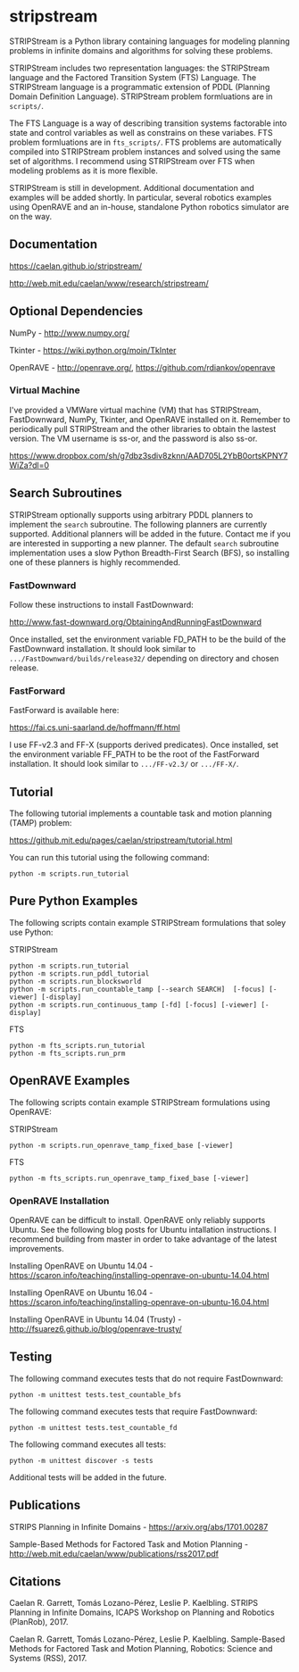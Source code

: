 # stripstream

STRIPStream is a Python library containing languages for modeling planning problems in infinite domains and algorithms for solving these problems. 

STRIPStream includes two representation languages: the STRIPStream language and the Factored Transition System (FTS) Language. The STRIPStream language is a programmatic extension of PDDL (Planning Domain Definition Language). STRIPStream problem formluations are in ```scripts/```. 

The FTS Language is a way of describing transition systems factorable into state and control variables as well as constrains on these variabes. FTS problem formluations are in ```fts_scripts/```. FTS problems are automatically compiled into STRIPStream problem instances and solved using the same set of algorithms. I recommend using STRIPStream over FTS when modeling problems as it is more flexible. 

STRIPStream is still in development. Additional documentation and examples will be added shortly. In particular, several robotics examples using OpenRAVE and an in-house, standalone Python robotics simulator are on the way.

## Documentation

https://caelan.github.io/stripstream/

http://web.mit.edu/caelan/www/research/stripstream/

## Optional Dependencies

NumPy - http://www.numpy.org/

Tkinter - https://wiki.python.org/moin/TkInter

OpenRAVE - http://openrave.org/, https://github.com/rdiankov/openrave

### Virtual Machine

I've provided a VMWare virtual machine (VM) that has STRIPStream, FastDownward, NumPy, Tkinter, and OpenRAVE installed on it. Remember to periodically pull STRIPStream and the other libraries to obtain the lastest version. The VM username is ss-or, and the password is also ss-or. 

https://www.dropbox.com/sh/g7dbz3sdiv8zknn/AAD705L2YbB0ortsKPNY7WiZa?dl=0

## Search Subroutines

STRIPStream optionally supports using arbitrary PDDL planners to implement the ```search``` subroutine. The following planners are currently supported. Additional planners will be added in the future. Contact me if you are interested in supporting a new planner. The default ```search``` subroutine implementation uses a slow Python Breadth-First Search (BFS), so installing one of these planners is highly recommended.

### FastDownward

Follow these instructions to install FastDownward: 

http://www.fast-downward.org/ObtainingAndRunningFastDownward

Once installed, set the environment variable FD_PATH to be the build of the FastDownward installation.
It should look similar to ```.../FastDownward/builds/release32/``` depending on directory and chosen release.

### FastForward

FastForward is available here:

https://fai.cs.uni-saarland.de/hoffmann/ff.html

I use FF-v2.3 and FF-X (supports derived predicates). Once installed, set the environment variable FF_PATH to be the root of the FastForward installation.
It should look similar to ```.../FF-v2.3/``` or ```.../FF-X/```.

## Tutorial

The following tutorial implements a countable task and motion planning (TAMP) problem:

https://github.mit.edu/pages/caelan/stripstream/tutorial.html

You can run this tutorial using the following command:

```python -m scripts.run_tutorial```

## Pure Python Examples

The following scripts contain example STRIPStream formulations that soley use Python:

STRIPStream
```
python -m scripts.run_tutorial
python -m scripts.run_pddl_tutorial
python -m scripts.run_blocksworld
python -m scripts.run_countable_tamp [--search SEARCH]  [-focus] [-viewer] [-display]
python -m scripts.run_continuous_tamp [-fd] [-focus] [-viewer] [-display]
```

FTS
```
python -m fts_scripts.run_tutorial
python -m fts_scripts.run_prm
```

## OpenRAVE Examples

The following scripts contain example STRIPStream formulations using OpenRAVE:

STRIPStream
```
python -m scripts.run_openrave_tamp_fixed_base [-viewer]
```

FTS
```
python -m fts_scripts.run_openrave_tamp_fixed_base [-viewer]
```

### OpenRAVE Installation

OpenRAVE can be difficult to install. OpenRAVE only reliably supports Ubuntu. See the following blog posts for Ubuntu intallation instructions. I recommend building from master in order to take advantage of the latest improvements.

Installing OpenRAVE on Ubuntu 14.04 - https://scaron.info/teaching/installing-openrave-on-ubuntu-14.04.html

Installing OpenRAVE on Ubuntu 16.04 - https://scaron.info/teaching/installing-openrave-on-ubuntu-16.04.html

Installing OpenRAVE in Ubuntu 14.04 (Trusty) - http://fsuarez6.github.io/blog/openrave-trusty/

## Testing

The following command executes tests that do not require FastDownward:

```python -m unittest tests.test_countable_bfs```

The following command executes tests that require FastDownward:

```python -m unittest tests.test_countable_fd```

The following command executes all tests:

```python -m unittest discover -s tests```

Additional tests will be added in the future.

## Publications

STRIPS Planning in Infinite Domains - https://arxiv.org/abs/1701.00287

Sample-Based Methods for Factored Task and Motion Planning - http://web.mit.edu/caelan/www/publications/rss2017.pdf

## Citations

Caelan R. Garrett, Tomás Lozano-Pérez, Leslie P. Kaelbling. STRIPS Planning in Infinite Domains, ICAPS Workshop on Planning and Robotics (PlanRob), 2017.

Caelan R. Garrett, Tomás Lozano-Pérez, Leslie P. Kaelbling. Sample-Based Methods for Factored Task and Motion Planning, Robotics: Science and Systems (RSS), 2017.


